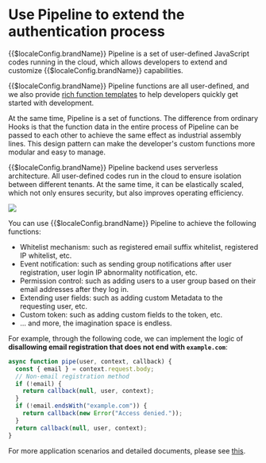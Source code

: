 # Use Pipeline to extend the authentication process

<LastUpdated/>

{{$localeConfig.brandName}} Pipeline is a set of user-defined JavaScript codes running in the cloud, which allows developers to extend and customize {{$localeConfig.brandName}} capabilities.

{{$localeConfig.brandName}} Pipeline functions are all user-defined, and we also provide [rich function templates](https://github.com/authing/pipeline) to help developers quickly get started with development.

At the same time, Pipeline is a set of functions. The difference from ordinary Hooks is that the function data in the entire process of Pipeline can be passed to each other to achieve the same effect as industrial assembly lines. This design pattern can make the developer's custom functions more modular and easy to manage.

{{$localeConfig.brandName}} Pipeline backend uses serverless architecture. All user-defined codes run in the cloud to ensure isolation between different tenants. At the same time, it can be elastically scaled, which not only ensures security, but also improves operating efficiency.

![](https://cdn.genauth.ai/blog/authing-pipeline.png)

You can use {{$localeConfig.brandName}} Pipeline to achieve the following functions:

- Whitelist mechanism: such as registered email suffix whitelist, registered IP whitelist, etc.
- Event notification: such as sending group notifications after user registration, user login IP abnormality notification, etc.
- Permission control: such as adding users to a user group based on their email addresses after they log in.
- Extending user fields: such as adding custom Metadata to the requesting user, etc.
- Custom token: such as adding custom fields to the token, etc.
- ... and more, the imagination space is endless.

For example, through the following code, we can implement the logic of **disallowing email registration that does not end with `example.com`**:

```javascript
async function pipe(user, context, callback) {
  const { email } = context.request.body;
  // Non-email registration method
  if (!email) {
    return callback(null, user, context);
  }
  if (!email.endsWith("example.com")) {
    return callback(new Error("Access denied."));
  }
  return callback(null, user, context);
}
```

For more application scenarios and detailed documents, please see [this](/guides/pipeline/).

